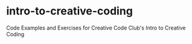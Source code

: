 # intro-to-creative-coding
 Code Examples and Exercises for Creative Code Club's Intro to Creative Coding
